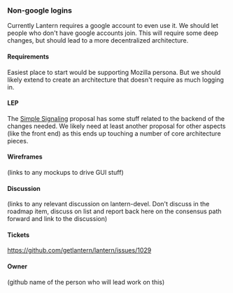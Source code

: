 ### Non-google logins 

Currently Lantern requires a google account to even use it. We should let people who don't 
have google accounts join. This will require some deep changes, but should lead to a more 
decentralized architecture.

#### Requirements
Easiest place to start would be supporting Mozilla persona. But we should likely extend to
create an architecture that doesn't require as much logging in.


#### LEP

The [Simple Signaling](../lep/Simple_Signaling_DRAFT.md) proposal has some stuff related to the backend
of the changes needed. We likely need at least another proposal for other aspects (like the front end)
as this ends up touching a number of core architecture pieces.

#### Wireframes
(links to any mockups to drive GUI stuff)

#### Discussion
(links to any relevant discussion on lantern-devel. Don't discuss in the roadmap item, discuss on list and
report back here on the consensus path forward and link to the discussion)

#### Tickets
https://github.com/getlantern/lantern/issues/1029

#### Owner
(github name of the person who will lead work on this)



